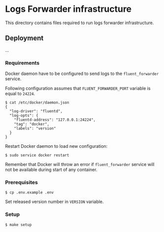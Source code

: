 # Logs Forwarder infrastructure

This directory contains files required to run
logs forwarder infrastructure.

## Deployment

...

### Requirements

Docker daemon have to be configured to send logs
to the `fluent_forwarder` service.

Following configuration assumes that `FLUENT_FORWARDER_PORT`
variable is equal to `24224`.

```
$ cat /etc/docker/daemon.json
{
  "log-driver": "fluentd",
  "log-opts": {
    "fluentd-address": "127.0.0.1:24224",
    "tag": "docker",
    "labels": "version"
  }
}
```

Restart Docker daemon to load new configuration:

```
$ sudo service docker restart
```

Remember that Docker will throw an error if `fluent_forwarder` service
will not be available during start of any container.

### Prerequisites

```
$ cp .env.example .env
```

Set released version number in `VERSION` variable.

### Setup

```
$ make setup
```

